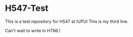 # H547-Test
This is a test repository for H547 at IUPUI
This is my third line. 

Can't wait to write in HTML!
